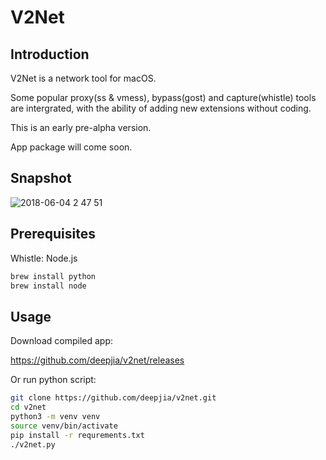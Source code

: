 # V2Net

## Introduction
V2Net is a network tool for macOS.

Some popular proxy(ss & vmess), bypass(gost) and capture(whistle) tools are intergrated, with the ability of adding new extensions without coding.

This is an early pre-alpha version.

App package will come soon.

## Snapshot
![2018-06-04 2 47 51](https://user-images.githubusercontent.com/1452602/40911031-5203476e-6820-11e8-813f-e2012d2599b3.png)
## Prerequisites
Whistle: Node.js

```bash
brew install python
brew install node
```
## Usage
Download compiled app:

https://github.com/deepjia/v2net/releases

Or run python script:
```bash
git clone https://github.com/deepjia/v2net.git
cd v2net
python3 -m venv venv
source venv/bin/activate
pip install -r requrements.txt
./v2net.py
```